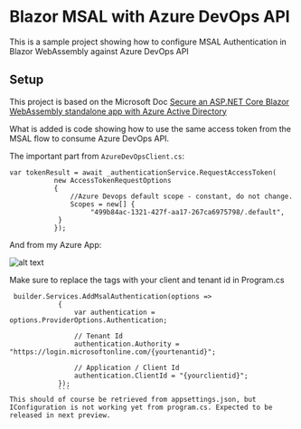 # Blazor MSAL with Azure DevOps API
This is a sample project showing how to configure MSAL Authentication in Blazor WebAssembly against Azure DevOps API

## Setup
This project is based on the Microsoft Doc [Secure an ASP.NET Core Blazor WebAssembly standalone app with Azure Active Directory](https://docs.microsoft.com/en-us/aspnet/core/security/blazor/webassembly/standalone-with-azure-active-directory?view=aspnetcore-3.1)

What is added is code showing how to use the same access token from the MSAL flow to consume Azure DevOps API. 

The important part from `AzureDevOpsClient.cs`:
```
var tokenResult = await _authenticationService.RequestAccessToken(
           new AccessTokenRequestOptions
           {
               //Azure Devops default scope - constant, do not change.
               Scopes = new[] {
                    "499b84ac-1321-427f-aa17-267ca6975798/.default",
            }
           });
```

And from my Azure App:

![alt text](https://github.com/MortenMeisler/Blazor.MSAL/blob/master/appreg.png)

Make sure to replace the tags with your client and tenant id in Program.cs

```
 builder.Services.AddMsalAuthentication(options =>
            {
                var authentication = options.ProviderOptions.Authentication;

                // Tenant Id
                authentication.Authority = "https://login.microsoftonline.com/{yourtenantid}";

                // Application / Client Id
                authentication.ClientId = "{yourclientid}";
            });
            ```
This should of course be retrieved from appsettings.json, but IConfiguration is not working yet from program.cs. Expected to be released in next preview.           
